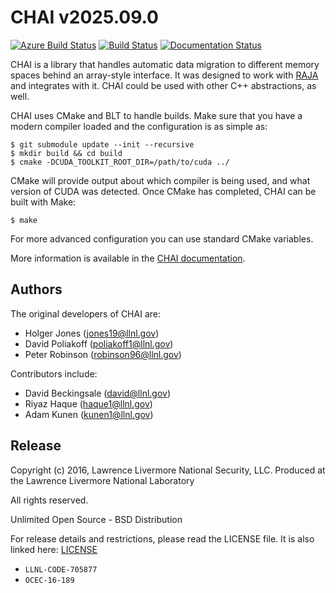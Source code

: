 [comment]: # (#################################################################)
[comment]: # (Copyright 2016-25, Lawrence Livermore National Security, LLC)
[comment]: # (and CHAI project contributors. See the CHAI LICENSE file for)
[comment]: # (details.)
[comment]: # 
[comment]: # (# SPDX-License-Identifier: BSD-3-Clause)
[comment]: # (#################################################################)

# CHAI v2025.09.0

[![Azure Build Status](https://dev.azure.com/davidbeckingsale/CHAI/_apis/build/status/LLNL.CHAI?branchName=develop)](https://dev.azure.com/davidbeckingsale/CHAI/_build/latest?definitionId=2&branchName=develop)
[![Build Status](https://travis-ci.org/LLNL/CHAI.svg?branch=develop)](https://travis-ci.org/LLNL/CHAI)
[![Documentation Status](https://readthedocs.org/projects/chai/badge/?version=develop)](https://chai.readthedocs.io/en/develop/?badge=develop)


CHAI is a library that handles automatic data migration to different memory
spaces behind an array-style interface. It was designed to work with
[RAJA](https://github.com/LLNL/RAJA) and integrates with it. CHAI could be
used with other C++ abstractions, as well.

CHAI uses CMake and BLT to handle builds. Make sure that you have a modern
compiler loaded and the configuration is as simple as:

    $ git submodule update --init --recursive
    $ mkdir build && cd build
    $ cmake -DCUDA_TOOLKIT_ROOT_DIR=/path/to/cuda ../

CMake will provide output about which compiler is being used, and what version
of CUDA was detected. Once CMake has completed, CHAI can be built with Make:

    $ make

For more advanced configuration you can use standard CMake variables.

More information is available in the [CHAI documentation](https://chai.readthedocs.io/en/develop/).

## Authors

The original developers of CHAI are:

- Holger Jones (jones19@llnl.gov)
- David Poliakoff (poliakoff1@llnl.gov)
- Peter Robinson (robinson96@llnl.gov)

Contributors include:

- David Beckingsale (david@llnl.gov)
- Riyaz Haque (haque1@llnl.gov)
- Adam Kunen (kunen1@llnl.gov)

## Release

Copyright (c) 2016, Lawrence Livermore National Security, LLC.
Produced at the Lawrence Livermore National Laboratory

All rights reserved.

Unlimited Open Source - BSD Distribution

For release details and restrictions, please read the LICENSE file.
It is also linked here: [LICENSE](./LICENSE)

- `LLNL-CODE-705877`
- `OCEC-16-189`
